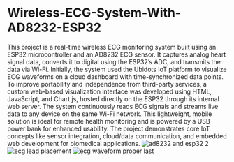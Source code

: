 # Wireless-ECG-System-With-AD8232-ESP32
This project is a real-time wireless ECG monitoring system built using an ESP32 microcontroller and an AD8232 ECG sensor. It captures analog heart signal data, converts it to digital using the ESP32’s ADC, and transmits the data via Wi-Fi. Initially, the system used the Ubidots IoT platform to visualize ECG waveforms on a cloud dashboard with time-synchronized data points. To improve portability and independence from third-party services, a custom web-based visualization interface was developed using HTML, JavaScript, and Chart.js, hosted directly on the ESP32 through its internal web server. The system continuously reads ECG signals and streams live data to any device on the same Wi-Fi network. This lightweight, mobile solution is ideal for remote health monitoring and is powered by a USB power bank for enhanced usability. The project demonstrates core IoT concepts like sensor integration, cloud/data communication, and embedded web development for biomedical applications.
![ad8232 and esp32 2](https://github.com/user-attachments/assets/6fd3cbac-d6de-4ed6-bde0-4d7e88ba664b)
![ecg lead placement](https://github.com/user-attachments/assets/46533e9a-e2ee-4f0b-9c71-a230f0bd3b27)
![ecg waveform proper last](https://github.com/user-attachments/assets/3c771044-c31d-41f4-883c-b34505485f09)


